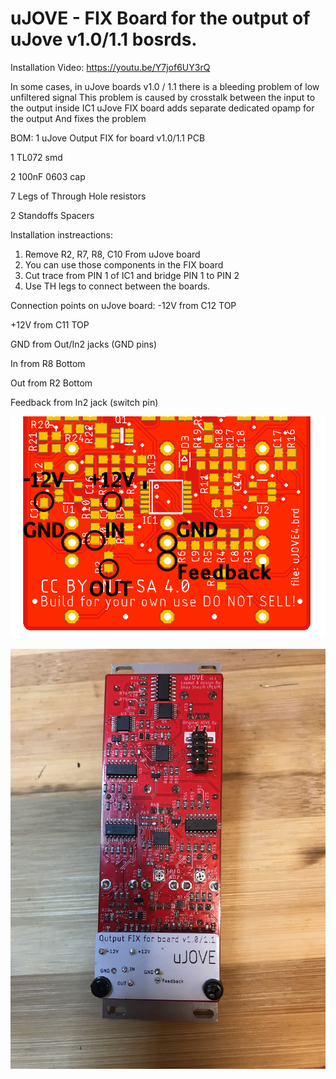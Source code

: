 # uJOVE - FIX Board for the output of uJove v1.0/1.1 bosrds.

Installation Video: https://youtu.be/Y7jof6UY3rQ

In some cases, in uJove boards v1.0 / 1.1
there is a bleeding problem of low unfiltered signal
This problem is caused by crosstalk  between the input to the output inside IC1
uJove FIX board adds separate dedicated opamp for the output And fixes the problem

BOM:
1 uJove Output FIX for board v1.0/1.1 PCB

1 TL072 smd

2 100nF 0603 cap

7 Legs of Through Hole resistors

2 Standoffs Spacers

Installation instreactions:
1. Remove R2, R7, R8, C10 From uJove board
2. You can use those components in the FIX board
3. Cut trace from PIN 1 of IC1 and bridge PIN 1 to PIN 2
4. Use TH legs to connect between the boards.

Connection points on uJove board:
-12V from C12 TOP

+12V from C11 TOP

GND from Out/In2 jacks (GND pins)

In from R8 Bottom 

Out from R2 Bottom

Feedback from In2 jack (switch pin)


![PIC](uJOVE-FIX.png)


![Image of uJOVE](FixBoard.jpeg)


